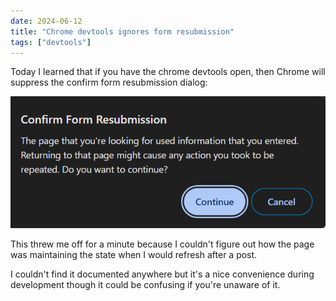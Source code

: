 ```yaml
---
date: 2024-06-12
title: "Chrome devtools ignores form resubmission"
tags: ["devtools"]
---
```



Today I learned that if you have the chrome devtools open, then Chrome will suppress the confirm form resubmission dialog:

![screenshot of chrome resubmission dialog](ignore-form-resubmission.png)

This threw me off for a minute because I couldn't figure out how the page was maintaining the state when I would refresh after a post.

I couldn't find it documented anywhere but it's a nice convenience during development though it could be confusing if you're unaware of it.
